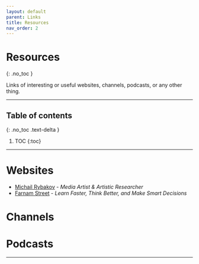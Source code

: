 ```yaml
---
layout: default
parent: Links
title: Resources
nav_order: 2
---
```


#  Resources
{: .no_toc }

Links of interesting or useful websites, channels, podcasts, or any other thing.

---

## Table of contents
{: .no_toc .text-delta }

1. TOC
{:toc}

---

# Websites

- [Michail Rybakov](https://rybakov.com/) - *Media Artist & Artistic Researcher*
- [Farnam Street](https://fs.blog/) - *Learn Faster, Think Better, and Make Smart Decisions*

# Channels

# Podcasts

---
